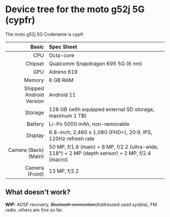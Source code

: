 Device tree for the moto g52j 5G (cypfr)
=================================================

The moto g52j 5G Codename is cypfr

| Basic                   | Spec Sheet                                                                                                                     |
| -----------------------:|:------------------------------------------------------------------------------------------------------------------------------ |
| CPU                     | Octa-core                                                                                                                      |
| Chipset                 | Qualcomm Snapdragon 695 5G (6 nm)                                                                                              |
| GPU                     | Adreno 619                                                                                                                     |
| Memory                  | 6 GB RAM                                                                                                                       |
| Shipped Android Version | Android 11                                                                                                                     |
| Storage                 | 128 GB (with equipped external SD storage, maximum 1 TB)                                                                       |
| Battery                 | Li-Po 5000 mAh, non-removable                                                                                                  |
| Display                 | 6.8-inch, 2,460 x 1,080 (FHD+), 20:9, IPS, 120Hz refresh rate                                                                  |
| Camera (Back)(Main)     | 50 MP, f/1.8 (main) + 8 MP, f/2.2 (ultra-wide, 118°) + 2 MP (depth sensor) + 2 MP, f/2.4 (macro)                               |
| Camera (Front)          | 13 MP, f/2.2                                                                                                                   |

## What doesn't work?
**WIP:** AOSP recovery, ~~Bluetooth connection~~(Addressed used sysbta), FM radio. others are fine so far.
